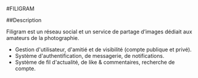 #FILIGRAM 

##Description

Filigram est un réseau social et un service de partage d’images dédiait aux amateurs de la photographie.
- Gestion d'utilisateur, d'amitié et de visibilité (compte publique et privé).
- Système d'authentification, de messagerie, de notifications.
- Système de fil d'actualité, de like & commentaires, recherche de compte.
